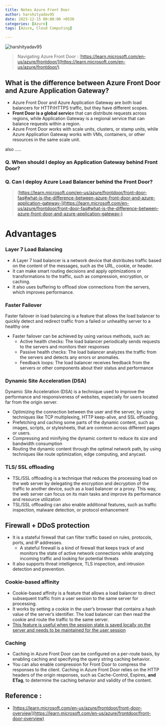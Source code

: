 ```yaml
---
title: Notes Azure Front Door
author: harshityadav95
date: 2023-12-15 00:00:00 +0530
categories: [Azure]
tags: [Azure, Cloud Computing]

---
```


![harshityadav95](https://github.com/harshityadav95/harshityadav95.github.io/assets/14792490/236809a6-a602-4266-93a2-1543431cd0b3)


> Navigating Azure Front Door : [https://learn.microsoft.com/en-us/azure/frontdoor/](https://learn.microsoft.com/en-us/azure/frontdoor/)
> 

## ****What is the difference between Azure Front Door and Azure Application Gateway?****

- Azure Front Door and Azure Application Gateway are both load balancers for HTTP/HTTPS traffic, but they have different scopes.
- **Front Door is a global servic**e that can distribute requests across regions, while Application Gateway is a regional service that can balance requests within a region.
- Azure Front Door works with scale units, clusters, or stamp units, while Azure Application Gateway works with VMs, containers, or other resources in the same scale unit.

also …..

### Q. ****When should I deploy an Application Gateway behind Front Door?****

### Q. ****Can I deploy Azure Load Balancer behind the Front Door?****

> [https://learn.microsoft.com/en-us/azure/frontdoor/front-door-faq#what-is-the-difference-between-azure-front-door-and-azure-application-gateway-](https://learn.microsoft.com/en-us/azure/frontdoor/front-door-faq#what-is-the-difference-between-azure-front-door-and-azure-application-gateway-)
> 

# Advantages

### Layer 7 Load Balancing

- A Layer 7 load balancer is a network device that distributes traffic based on the content of the messages, such as the URL, cookie, or header.
- It can make smart routing decisions and apply optimizations or transformations to the traffic, such as compression, encryption, or caching.
- It also uses buffering to offload slow connections from the servers, which improves performance.

### Faster Failover

Faster failover in load balancing is a feature that allows the load balancer to quickly detect and redirect traffic from a failed or unhealthy server to a healthy one

- Faster failover can be achieved by using various methods, such as:
    - Active health checks: The load balancer periodically sends requests to the servers and monitors their responses
    - Passive health checks: The load balancer analyzes the traffic from the servers and detects any errors or anomalies.
    - Feedback loops: The load balancer receives feedback from the servers or other components about their status and performance

### Dynamic Site Acceleration (DSA)

Dynamic Site Acceleration (DSA) is a technique used to improve the performance and responsiveness of websites, especially for users located far from the origin server.

- Optimizing the connection between the user and the server, by using techniques like TCP multiplexing, HTTP keep-alive, and SSL offloading.
- Prefetching and caching some parts of the dynamic content, such as images, scripts, or stylesheets, that are common across different pages or users.
- Compressing and minifying the dynamic content to reduce its size and bandwidth consumption
- Routing the dynamic content through the optimal network path, by using techniques like route optimization, edge computing, and anycast.

### TLS/ SSL offloading

- TSL/SSL offloading is a technique that reduces the processing load on the web server by delegating the encryption and decryption of the traffic to another device, such as a load balancer or a proxy. This way, the web server can focus on its main tasks and improve its performance and resource utilization
- TSL/SSL offloading can also enable additional features, such as traffic inspection, malware detection, or protocol enhancement

## Firewall + DDoS protection

- It is a stateful firewall that can filter traffic based on rules, protocols, ports, and IP addresses.
    - A stateful firewall is a kind of firewall that keeps track of and monitors the state of active network connections while analyzing incoming traffic and looking for potential threats
- It also supports threat intelligence, TLS inspection, and intrusion detection and prevention.

### Cookie-based affinity

- Cookie-based affinity is a feature that allows a load balancer to direct subsequent traffic from a user session to the same server for processing.
- It works by setting a cookie in the user’s browser that contains a hash value of the server’s identifier. The load balancer can then read the cookie and route the traffic to the same server.
- [This feature is useful when the session state is saved locally on the server and needs to be maintained for the user session](https://learn.microsoft.com/en-us/azure/application-gateway/how-to-troubleshoot-application-gateway-session-affinity-issues)

### Caching

- Caching in Azure Front Door can be configured on a per-route basis, by enabling caching and specifying the query string caching behavior.
- You can also enable compression for Front Door to compress the responses to the client. Caching in Azure Front Door relies on the HTTP headers of the origin responses, such as Cache-Control, Expires, **and ETag**, to determine the caching behavior and validity of the content.

## Reference :

- [https://learn.microsoft.com/en-us/azure/frontdoor/front-door-overview](https://learn.microsoft.com/en-us/azure/frontdoor/front-door-overview)
